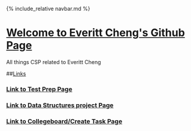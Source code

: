{% include_relative navbar.md %}

# <u> Welcome to Everitt Cheng's Github Page </u>
All things CSP related to Everitt Cheng

##<u>Links</u>

### [Link to Test Prep Page](https://ninjabreadlord.github.io/Tri-3-Everitt-Cheng/testprep)
### [Link to Data Structures project Page](https://ninjabreadlord.github.io/Tri-3-Everitt-Cheng/datastructures)
### [Link to Collegeboard/Create Task Page](https://ninjabreadlord.github.io/Tri-3-Everitt-Cheng/collegeboard)

